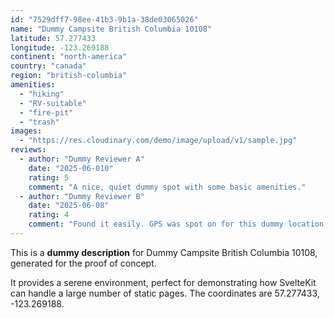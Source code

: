 ```yaml
---
id: "7529dff7-98ee-41b3-9b1a-38de03065026"
name: "Dummy Campsite British Columbia 10108"
latitude: 57.277433
longitude: -123.269188
continent: "north-america"
country: "canada"
region: "british-columbia"
amenities:
  - "hiking"
  - "RV-suitable"
  - "fire-pit"
  - "trash"
images:
  - "https://res.cloudinary.com/demo/image/upload/v1/sample.jpg"
reviews:
  - author: "Dummy Reviewer A"
    date: "2025-06-010"
    rating: 5
    comment: "A nice, quiet dummy spot with some basic amenities."
  - author: "Dummy Reviewer B"
    date: "2025-06-08"
    rating: 4
    comment: "Found it easily. GPS was spot on for this dummy location."
---
```


This is a **dummy description** for Dummy Campsite British Columbia 10108, generated for the proof of concept.

It provides a serene environment, perfect for demonstrating how SvelteKit can handle a large number of static pages. The coordinates are 57.277433, -123.269188.
